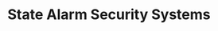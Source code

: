 ---
title: "State Alarm Security Systems"
url: /boardman/state-alarm-security-systems/
shop: Sicherheit
---